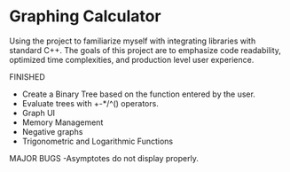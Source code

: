 # Graphing Calculator

Using the project to familiarize myself with integrating libraries with standard C++.
The goals of this project are to emphasize code readability, optimized time complexities, and
production level user experience.

FINISHED
- Create a Binary Tree based on the function entered by the user.
- Evaluate trees with +-*/^() operators.
- Graph UI
- Memory Management
- Negative graphs
- Trigonometric and Logarithmic Functions

MAJOR BUGS
-Asymptotes do not display properly.
